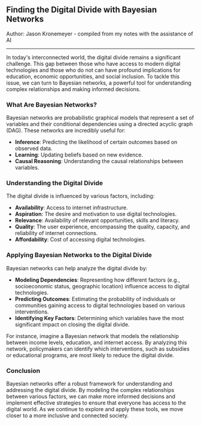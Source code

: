## Finding the Digital Divide with Bayesian Networks

Author: Jason Kronemeyer - compiled from my notes with the assistance of AI

---

In today's interconnected world, the digital divide remains a significant challenge. This gap between those who have access to modern digital technologies and those who do not can have profound implications for education, economic opportunities, and social inclusion. To tackle this issue, we can turn to Bayesian networks, a powerful tool for understanding complex relationships and making informed decisions.

### What Are Bayesian Networks?

Bayesian networks are probabilistic graphical models that represent a set of variables and their conditional dependencies using a directed acyclic graph (DAG). These networks are incredibly useful for:

- **Inference**: Predicting the likelihood of certain outcomes based on observed data.
- **Learning**: Updating beliefs based on new evidence.
- **Causal Reasoning**: Understanding the causal relationships between variables.

### Understanding the Digital Divide

The digital divide is influenced by various factors, including:

- **Availability**: Access to internet infrastructure.
- **Aspiration**: The desire and motivation to use digital technologies.
- **Relevance**: Availability of relevant opportunities, skills and literacy.
- **Quality**: The user experience, encompassing the quality, capacity, and reliability of internet connections.
- **Affordability**: Cost of accessing digital technologies.

### Applying Bayesian Networks to the Digital Divide

Bayesian networks can help analyze the digital divide by:

- **Modeling Dependencies**: Representing how different factors (e.g., socioeconomic status, geographic location) influence access to digital technologies.
- **Predicting Outcomes**: Estimating the probability of individuals or communities gaining access to digital technologies based on various interventions.
- **Identifying Key Factors**: Determining which variables have the most significant impact on closing the digital divide.

For instance, imagine a Bayesian network that models the relationship between income levels, education, and internet access. By analyzing this network, policymakers can identify which interventions, such as subsidies or educational programs, are most likely to reduce the digital divide.

### Conclusion

Bayesian networks offer a robust framework for understanding and addressing the digital divide. By modeling the complex relationships between various factors, we can make more informed decisions and implement effective strategies to ensure that everyone has access to the digital world. As we continue to explore and apply these tools, we move closer to a more inclusive and connected society.
